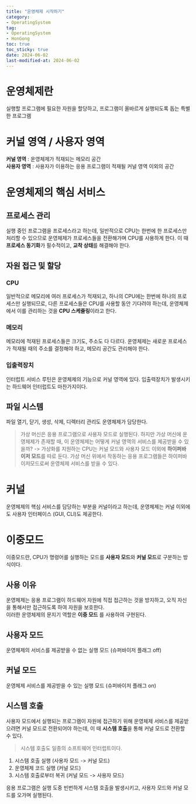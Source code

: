 ```yaml
---
title: "운영체제 시작하기"
category:
- OperatingSystem
tag:
- OperatingSystem
- HonGong
toc: true
toc_sticky: true
date: 2024-06-02
last-modified-at: 2024-06-02
---
```


# 운영체제란

실행할 프로그램에 필요한 자원을 할당하고, 프로그램이 올바르게 실행되도록 돕는 특별한 프로그램


# 커널 영역 / 사용자 영역
**커널 영역** : 운영체제가 적재되는 메모리 공간   
**사용자 영역** : 사용자가 이용하는 응용 프로그램이 적재될 커널 영역 이외의 공간

# 운영체제의 핵심 서비스
## 프로세스 관리
실행 중인 프로그램을 프로세스라고 하는데, 일반적으로 CPU는 한번에 한 프로세스만 처리할 수 있으므로 운영체제가 프로세스들을 전환해가며 CPU를 사용하게 한다. 이 때 **프로세스 동기화**가 필수적이고, **교착 상태**를 해결해야 한다.
## 자원 접근 및 할당
### CPU
일반적으로 메모리에 여러 프로세스가 적재되고, 하나의 CPU에는 한번에 하나의 프로세스만 실행되므로, 다른 프로세스들은 CPU를 사용할 동안 기다려야 하는데, 운영체제에서 이를 관리하는 것을 **CPU 스케쥴링**이라고 한다.
### 메모리
메모리에 적재된 프로세스들은 크기도, 주소도 다 다르다.
운영체제는 새로운 프로세스가 적재될 때의 주소를 결정해야 하고, 메모리 공간도 관리해야 한다.
### 입출력장치
인터럽트 서비스 루틴은 운영체제의 기능으로 커널 영역에 있다. 입출력장치가 발생시키는 하드웨어 인터럽트도 마찬가지이다.
## 파일 시스템
파일 열기, 닫기, 생성, 삭제, 디렉터리 관리도 운영체제가 담당한다.

> 가상 머신은 응용 프로그램으로 사용자 모드로 실행된다. 하지만 가상 머신에 운영체제가 존재할 때, 이 운영체제는 어떻게 커널 영역의 서비스를 제공받을 수 있을까? -> 가상화를 지원하는 CPU는 커널 모드와 사용자 모드 이외에 **하이퍼바이저 모드**를 따로 둔다. 가상 머신 위에서 작동하는 응용 프로그램들은 하이퍼바이저모드로써 운영체제 서비스를 받을 수 있다.  

# 커널
운영체제의 핵심 서비스를 담당하는 부분을 커널이라고 하는데, 운영체제는 커널 이외에도 사용자 인터페이스 (GUI, CLI)도 제공한다.

# 이중모드
이중모드란, CPU가 명령어를 실행하는 모드를 **사용자 모드**와 **커널 모드**로 구분하는 방식이다.   
## 사용 이유
운영체제는 응용 프로그램이 하드웨어 자원에 직접 접근하는 것을 방지하고, 오직 자신을 통해서만 접근하도록 하여 자원을 보호한다.   
이러한 운영체제의 문지기 역할은 **이중 모드** 를 사용하여 구현된다.
## 사용자 모드
운영체제의 서비스를 제공받을 수 없는 실행 모드 (슈퍼바이저 플래그 off)
## 커널 모드
운영체제 서비스를 제공받을 수 있는 실행 모드 (슈퍼바이저 플래그 on)
## 시스템 호출
사용자 모드에서 실행되는 프로그램이 자원에 접근하기 위해 운영체제 서비스를 제공받으려면 커널 모드로 전환되어야 하는데, 이 때 **시스템 호출**을 통해 커널 모드로 전환할 수 있다.
> 시스템 호출도 일종의 소프트웨어 인터럽트이다.
1. 시스템 호출 실행 (사용자 모드 -> 커널 모드)
2. 운영체제 코드 실행 (커널 모드)
3. 시스템 호출로부터 복귀 (커널 모드 -> 사용자 모드)

응용 프로그램은 실행 도중 빈번하게 시스템 호출을 발생시키고, 사용자 모드와 커널 모드를 오가며 실행된다.



